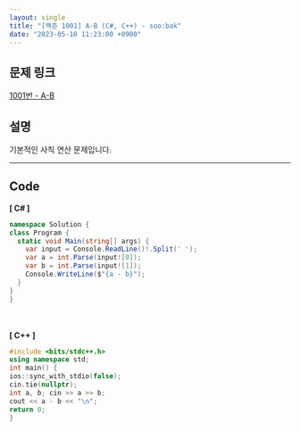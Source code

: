 ```yaml
---
layout: single
title: "[백준 1001] A-B (C#, C++) - soo:bak"
date: "2023-05-10 11:23:00 +0900"
---
```


## 문제 링크
  [1001번 - A-B](https://www.acmicpc.net/problem/1001)

## 설명
기본적인 사칙 연산 문제입니다. <br>

- - -

## Code
<b>[ C# ] </b>
<br>

  ```c#
namespace Solution {
  class Program {
    static void Main(string[] args) {
      var input = Console.ReadLine()!.Split(' ');
      var a = int.Parse(input![0]);
      var b = int.Parse(input![1]);
      Console.WriteLine($"{a - b}");
    }
  }
}
  ```
<br><br>
<b>[ C++ ] </b>
<br>

  ```c++
#include <bits/stdc++.h>
using namespace std;
int main() {
  ios::sync_with_stdio(false);
  cin.tie(nullptr);
  int a, b; cin >> a >> b;
  cout << a - b << "\n";
  return 0;
}
  ```
